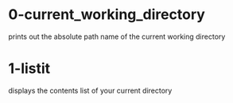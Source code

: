 # 0-current_working_directory
prints out the absolute path name of the current working directory
# 1-listit
displays the contents list of your current directory
